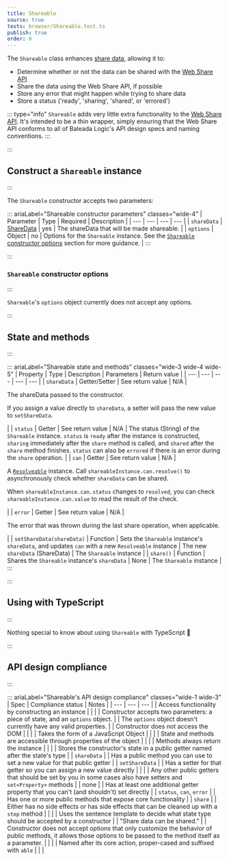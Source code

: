 ```yaml
---
title: Shareable
source: true
tests: browser/Shareable.test.ts
publish: true
order: 0
---
```



The `Shareable` class enhances [share data](https://developer.mozilla.org/en-US/docs/Web/API/Navigator/share#parameters), allowing it to:
- Determine whether or not the data can be shared with the [Web Share API](https://developer.mozilla.org/en-US/docs/Web/API/Web_Share_API)
- Share the data using the Web Share API, if possible
- Store any error that might happen while trying to share data
- Store a status ('ready', 'sharing', 'shared', or 'errored')


::: type="info"
`Shareable` adds very little extra functionality to the [Web Share API](https://developer.mozilla.org/en-US/docs/Web/API/Web_Share_API). It's intended to be a thin wrapper, simply ensuring that the Web Share API conforms to all of Baleada Logic's API design specs and naming conventions.
:::


:::
## Construct a `Shareable` instance
:::

The `Shareable` constructor accepts two parameters:

::: ariaLabel="Shareable constructor parameters" classes="wide-4"
| Parameter | Type | Required | Description |
| --- | --- | --- | --- |
| `shareData` | [ShareData](https://developer.mozilla.org/en-US/docs/Web/API/Navigator/share#parameters) | yes | The shareData that will be made shareable. |
| `options` | Object | no | Options for the `Shareable` instance. See the [`Shareable` constructor options](#Shareable-constructor-options) section for more guidance. |
:::


:::
### `Shareable` constructor options
:::

`Shareable`'s `options` object currently does not accept any options.


:::
## State and methods
:::

::: ariaLabel="Shareable state and methods" classes="wide-3 wide-4 wide-5"
| Property | Type | Description | Parameters | Return value |
| --- | --- | --- | --- | --- |
| `shareData` | Getter/Setter | See return value | N/A | <p>The shareData passed to the constructor.</p><p>If you assign a value directly to `shareData`, a setter will pass the new value to `setShareData`.</p> |
| `status` | Getter | See return value | N/A | The status (String) of the `Shareable` instance. `status` is `ready` after the instance is constructed, `sharing` immediately after the `share` method is called, and `shared` after the `share` method finishes. `status` can also be `errored` if there is an error during the `share` operation. |
| `can` | Getter | See return value | N/A | <p>A [`Resolveable`](/docs/logic/classes/resolveable) instance. Call `shareableInstance.can.resolve()` to asynchronously check whether `shareData` can be shared.</p><p>When `shareableInstance.can.status` changes to `resolved`, you can check `shareableInstance.can.value` to read the result of the check.</p> |
| `error` | Getter | See return value | N/A | <p>The error that was thrown during the last share operation, when applicable.</p> |
| `setShareData(shareData)` | Function | Sets the `Shareable` instance's `shareData`, and updates `can` with a new `Resolveable` instance | The new `shareData` (ShareData) | The `Shareable` instance |
| `share()` | Function | Shares the `Shareable` instance's `shareData` | None | The `Shareable` instance |
:::


:::
## Using with TypeScript
:::

Nothing special to know about using `Shareable` with TypeScript 🚀


:::
## API design compliance
:::

::: ariaLabel="Shareable's API design compliance"  classes="wide-1 wide-3"
| Spec | Compliance status | Notes |
| --- | --- | --- |
| Access functionality by constructing an instance | <BrandApiDesignSpecCheckmark /> |  |
| Constructor accepts two parameters: a piece of state, and an `options` object. | <BrandApiDesignSpecCheckmark /> | The `options` object doesn't currently have any valid properties. |
| Constructor does not access the DOM | <BrandApiDesignSpecCheckmark /> |  |
| Takes the form of a JavaScript Object | <BrandApiDesignSpecCheckmark /> |  |
| State and methods are accessible through properties of the object | <BrandApiDesignSpecCheckmark /> |  |
| Methods always return the instance | <BrandApiDesignSpecCheckmark /> |  |
| Stores the constructor's state in a public getter named after the state's type | <BrandApiDesignSpecCheckmark /> | `shareData`  |
| Has a public method you can use to set a new value for that public getter | <BrandApiDesignSpecCheckmark /> | `setShareData` |
| Has a setter for that getter so you can assign a new value directly | <BrandApiDesignSpecCheckmark /> |  |
| Any other public getters that should be set by you in some cases also have setters and `set<Property>` methods | <BrandApiDesignSpecCheckmark /> | none |
| Has at least one additional getter property that you can't (and shouldn't) set directly | <BrandApiDesignSpecCheckmark /> | `status`, `can`, `error` |
| Has one or more public methods that expose core functionality | <BrandApiDesignSpecCheckmark /> | `share` |
| Either has no side effects or has side effects that can be cleaned up with a `stop` method | <BrandApiDesignSpecCheckmark /> |  |
| Uses the sentence template to decide what state type should be accepted by a constructor | <BrandApiDesignSpecCheckmark /> | "Share data can be shared." |
| Constructor does not accept options that only customize the behavior of public methods, it allows those options to be passed to the method itself as a parameter. | <BrandApiDesignSpecCheckmark /> | |
| Named after its core action, proper-cased and suffixed with `able` | <BrandApiDesignSpecCheckmark /> | |
